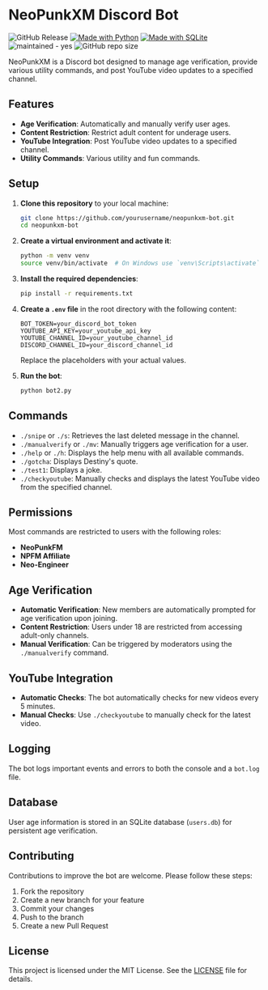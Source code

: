 # NeoPunkXM Discord Bot

![GitHub Release](https://img.shields.io/github/v/releases/grandt0ur/Omnipunk)
[![Made with Python](https://img.shields.io/badge/Python->=3.10-blue?logo=python&logoColor=white)](https://python.org "Go to Python homepage")
[![Made with SQLite](https://img.shields.io/badge/SQLite-3-blue?logo=sqlite&logoColor=white)](https://www.sqlite.org/index.html "Go to SQLite homepage")
![maintained - yes](https://img.shields.io/badge/maintained-yes-blue)
![GitHub repo size](https://img.shields.io/github/repo-size/metalgearsolid2/Omnipunk)

NeoPunkXM is a Discord bot designed to manage age verification, provide various utility commands, and post YouTube video updates to a specified channel.

## Features

- **Age Verification**: Automatically and manually verify user ages.
- **Content Restriction**: Restrict adult content for underage users.
- **YouTube Integration**: Post YouTube video updates to a specified channel.
- **Utility Commands**: Various utility and fun commands.

## Setup

1. **Clone this repository** to your local machine:
   ```bash
   git clone https://github.com/yourusername/neopunkxm-bot.git
   cd neopunkxm-bot
   ```

2. **Create a virtual environment and activate it**:
   ```bash
   python -m venv venv
   source venv/bin/activate  # On Windows use `venv\Scripts\activate`
   ```

3. **Install the required dependencies**:
   ```bash
   pip install -r requirements.txt
   ```

4. **Create a `.env` file** in the root directory with the following content:
   ```env
   BOT_TOKEN=your_discord_bot_token
   YOUTUBE_API_KEY=your_youtube_api_key
   YOUTUBE_CHANNEL_ID=your_youtube_channel_id
   DISCORD_CHANNEL_ID=your_discord_channel_id
   ```
   Replace the placeholders with your actual values.

5. **Run the bot**:
   ```bash
   python bot2.py
   ```

## Commands

- `./snipe` or `./s`: Retrieves the last deleted message in the channel.
- `./manualverify` or `./mv`: Manually triggers age verification for a user.
- `./help` or `./h`: Displays the help menu with all available commands.
- `./gotcha`: Displays Destiny's quote.
- `./test1`: Displays a joke.
- `./checkyoutube`: Manually checks and displays the latest YouTube video from the specified channel.

## Permissions

Most commands are restricted to users with the following roles:
- **NeoPunkFM**
- **NPFM Affiliate**
- **Neo-Engineer**

## Age Verification

- **Automatic Verification**: New members are automatically prompted for age verification upon joining.
- **Content Restriction**: Users under 18 are restricted from accessing adult-only channels.
- **Manual Verification**: Can be triggered by moderators using the `./manualverify` command.

## YouTube Integration

- **Automatic Checks**: The bot automatically checks for new videos every 5 minutes.
- **Manual Checks**: Use `./checkyoutube` to manually check for the latest video.

## Logging

The bot logs important events and errors to both the console and a `bot.log` file.

## Database

User age information is stored in an SQLite database (`users.db`) for persistent age verification.

## Contributing

Contributions to improve the bot are welcome. Please follow these steps:
1. Fork the repository
2. Create a new branch for your feature
3. Commit your changes
4. Push to the branch
5. Create a new Pull Request

## License

This project is licensed under the MIT License. See the [LICENSE](LICENSE) file for details.

